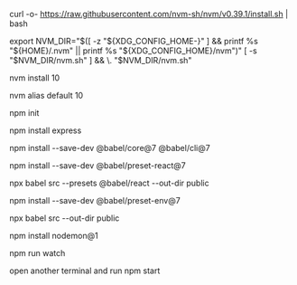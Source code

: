 curl -o- https://raw.githubusercontent.com/nvm-sh/nvm/v0.39.1/install.sh | bash

export NVM_DIR="$([ -z "${XDG_CONFIG_HOME-}" ] && printf %s "${HOME}/.nvm" || printf %s "${XDG_CONFIG_HOME}/nvm")"
[ -s "$NVM_DIR/nvm.sh" ] && \. "$NVM_DIR/nvm.sh"

nvm install 10

nvm alias default 10

npm init

npm install express

npm install --save-dev @babel/core@7 @babel/cli@7

npm install --save-dev @babel/preset-react@7

npx babel src --presets @babel/react --out-dir public

npm install --save-dev @babel/preset-env@7

npx babel src --out-dir public

npm install nodemon@1

npm run watch

open another terminal and run npm start
